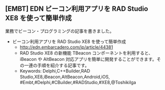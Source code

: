 ## [EMBT] EDN ビーコン利用アプリを RAD Studio XE8 を使って簡単作成

業務でビーコン・プログラミングの記事を書きました。

* ビーコン利用アプリを RAD Studio XE8 を使って簡単作成
  * http://edn.embarcadero.com/jp/article/44381
  * RAD Studio XE8 の新機能 TBeacon コンポーネントを利用すると、iBeacon や AltBeacon 対応アプリを簡単に開発することができます。その一連の手順を紹介する記事です。
  * Keywords: Delphi,C++Builder,RAD Studio,XE8,iBeacon,AltBeacon,Android,iOS,　#Embt,#Delphi,#CBuilder,#RADStudio,#XE8,@ToshikiIga


